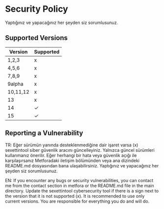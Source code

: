 # Security Policy
Yaptığınız ve yapacağınız her şeyden siz sorumlusunuz.

## Supported Versions
| Version | Supported          |
| ------- | ------------------ |
| 1,2,3   | x                  |
| 4,5,6   | x                  |
| 7,8,9   | x                  |
| 9alpha  | x                  |
| 10,11,12| x                  |
| 13      | x                  |
| 14      | ✓                  |
| 15      | ✓                  |
## Reporting a Vulnerability
TR:
Eğer sürümün yanında desteklenmediğine dair işaret varsa (x) sexettintool siber güvenlik aracını güncelleyiniz. Yalnızca güncel sürümleri kullanmanız önerilir.
Eğer herhangi bir hata veya güvenlik açığı ile karşılaşırsanız Metforadaki iletişim bölümünden veya ana dizindeki README.md dosyasından bana ulaşabilirsiniz.
Yaptığınız ve yapacağınız her şeyden siz sorumlusunuz.

EN:
If you encounter any bugs or security vulnerabilities, you can contact me from the contact section in metfora or the README.md file in the main directory. Update the sexettintool cybersecurity tool if there is a sign next to the version that it is not supported (x). It is recommended to use only current versions.
You are responsible for everything you do and will do.
